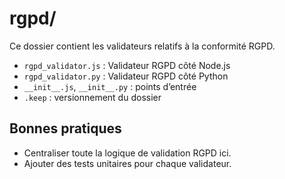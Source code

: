 # rgpd/

Ce dossier contient les validateurs relatifs à la conformité RGPD.

- `rgpd_validator.js` : Validateur RGPD côté Node.js
- `rgpd_validator.py` : Validateur RGPD côté Python
- `__init__.js`, `__init__.py` : points d’entrée
- `.keep` : versionnement du dossier

## Bonnes pratiques
- Centraliser toute la logique de validation RGPD ici.
- Ajouter des tests unitaires pour chaque validateur.
